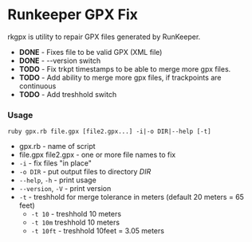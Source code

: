 Runkeeper GPX Fix
=======================================================================

rkgpx is utility to repair GPX files generated by RunKeeper.

   * __DONE__ - Fixes file to be valid GPX (XML file)
   * __DONE__ - --version switch
   * __TODO__ - Fix trkpt timestamps to be able to merge more gpx files.
   * __TODO__ - Add ability to merge more gpx files, if trackpoints are continuous
   * __TODO__ - Add treshhold switch

### Usage

`ruby gpx.rb file.gpx [file2.gpx...] -i|-o DIR|--help [-t]`

   * gpx.rb - name of script
   * file.gpx file2.gpx - one or more file names to fix
   * `-i` - fix files "in place"
   * `-o DIR` - put output files to directory _DIR_
   * `--help`, `-h` - print usage
   * `--version`, `-V` - print version
   * `-t` - treshhold for merge tolerance in meters (default 20 meters = 65 feet)
      * `-t 10` - treshhold 10 meters
      * `-t 10m` treshhold 10 meters
      * `-t 10ft` - treshhold 10feet = 3.05 meters

